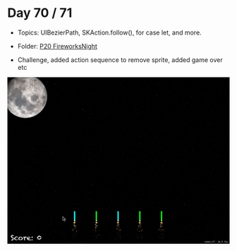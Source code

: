 # Day 70 / 71

- Topics: UIBezierPath, SKAction.follow(), for case let, and more.

- Folder: [P20 FireworksNight](https://github.com/JulesMoorhouse/100DaysOfSwift/tree/master/P20%20FireworksNight/FireworksNight)

- Challenge, added action sequence to remove sprite, added game over etc

<img src="../Images/day70-p20.gif">